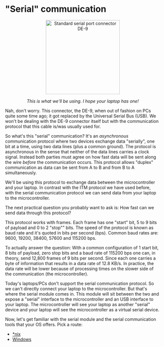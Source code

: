 # "Serial" communication

<a href="https://en.wikipedia.org/wiki/File:Serial_port.jpg">
<p align="center">
<img height="240" title="Standard serial port connector DE-9" src="https://upload.wikimedia.org/wikipedia/commons/thumb/e/ea/Serial_port.jpg/800px-Serial_port.jpg">
</p>
</a>

<p align="center">
<em>This is what we'll be using. I hope your laptop has one!</em>
</p>

Nah, don't worry. This connector, the DE-9, when out of fashion on PCs quite
some time ago; it got replaced by the Universal Serial Bus (USB). We won't be
dealing with the DE-9 connector itself but with the communication protocol that
this cable is/was usually used for.

So what's this "serial" communication? It's an *asynchronous* communication
protocol where two devices exchange data "serially", one bit at a time, using
two data lines (plus a common ground). The protocol is asynchronous in the sense
that neither of the data lines carries a clock signal. Instead both parties must
agree on how fast data will be sent along the wire *before* the communication
occurs. This protocol allows "duplex" communication as data can be sent from
A to B and from B to A simultaneously.

We'll be using this protocol to exchange data between the microcontroller and
your laptop. In contrast with the ITM protocol we have used before, with the
serial communication protocol we can send data from your laptop to the
microcontroller.

The next practical question you probably want to ask is: How fast can we send data
through this protocol?

This protocol works with frames. Each frame has one "start" bit, 5 to 9 bits of
payload and 0 to 2 "stop"" bits. The speed of the protocol is known as baud rate
and it's quoted in bits per second (bps). Common baud rates are: 9600, 19200,
38400, 57600 and 115200 bps.

To actually answer the question: With a common configuration of 1 start bit, 8
bits of payload, zero stop bits and a baud rate of 115200 bps one can, in
theory, send 12,800 frames of 9 bits per second. Since each one carries a byte
of information that results in a data rate of 12.8 KB/s. In practice, the data
rate will be lower because of processing times on the slower side of the
communication (the microcontroller).

Today's laptops/PCs don't support the serial communication protocol. So we can't
directly connect your laptop to the microcontroller. But that's where the serial
module comes in. This module will sit between the two and expose a "serial"
interface to the microcontroller and an USB interface to your laptop. The
microcontroller will see your laptop as another "serial" device and your laptop
will see the microcontroller as a virtual serial device.

Now, let's get familiar with the serial module and the serial communication
tools that your OS offers. Pick a route:

- [*nix](10-serial-communication/nix-tooling.html)
- [Windows](10-serial-communication/windows-tooling.html)
